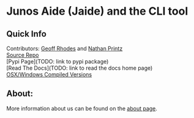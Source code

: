 Junos Aide (Jaide) and the CLI tool  
===================================  
## Quick Info  
Contributors: [Geoff Rhodes](https://github.com/geoffrhodes) and [Nathan Printz](https://github.com/nprintz)  
[Source Repo](https://github.com/NetworkAutomation/jaide)  
[Pypi Page](TODO: link to pypi package)  
[Read The Docs](TODO: link to read the docs home page)  
[OSX/Windows Compiled Versions](https://github.com/NetworkAutomation/jaide-gui/releases/latest)  

## About:  

More information about us can be found on the [about page](about.md).  